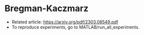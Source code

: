 # Bregman-Kaczmarz

- Related article: https://arxiv.org/pdf/2303.08549.pdf
- To reproduce experiments, go to MATLAB/run_all_experiments.
